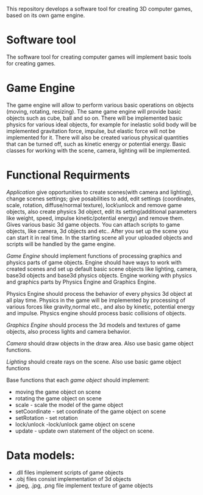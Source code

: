 This repository develops a software tool for creating 3D computer games, based on its own game engine. 

# Software tool
The software tool for creating computer games will implement basic tools for creating games.

# Game Engine
The game engine will allow to perform various basic operations on objects (moving, rotating, resizing). The same game engine will provide basic objects such as cube, ball and so on. There will be implemented basic physics for various ideal objects, for example for inelastic solid body will be implemented gravitation force, impulse, but elastic force will not be implemented for it. There will also be created various physical quantities that can be turned off, such as kinetic energy or potential energy. Basic classes for working with the scene, camera, lighting will be implemented.

# Functional Requirments
*Application* give opportunities to create scenes(with camera and lighting), change scenes settings; give posabilities to add, edit settings (coordinates, scale, rotation, diffuse/normal texture), lock\unlock and remove game objects, also create physics 3d object, edit its setting(additional parameters like weight, speed, impulse kinetic/potential energy) and remove them. Gives various basic 3d game objects. You can attach scripts to game objects, like camera, 3d objects and etc.. After you set up the scene you can start it in real time. In the starting scene all your uploaded objects and scripts will be handled by the game engine. 

*Game Engine* should implement functions of processing graphics and physics parts of game objects.  Engine should have ways to work with created scenes and set up default basic scene objects like lighting, camera, base3d objects and base3d physics objects. Engine working with physics and graphics parts by Physics Engine and Graphics Engine.

Physics Engine should process the behavior of every physics 3d object at all play time. Physics in the game will be implemented by processing of various forces like gravity,normal etc., and also by kinetic, potential energy and impulse. Physics engine should process basic collisions of objects.

*Graphics Engine* should process the 3d models and textures of game objects, also process lights and camera behavior.

*Camera* should draw objects in the draw area. Also use basic game object functions.

*Lighting* should create rays on the scene. Also use basic game object functions

Base functions that each *game object* should implement:


* moving the game object on scene
* rotating the game object on scene
* scale - scale the model of the game object
* setCoordinate - set coordinate of the game object on scene
* setRotation - set rotation 
* lock/unlock -lock/unlock game object on scene
* update - update own statement of the object on scene.

# Data models:
* .dll files implement scripts of game objects
* .obj files consist implementation of 3d objects
* .jpeg, .jpg, .png file implement texture of game objects

